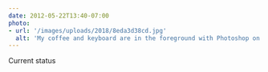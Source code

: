 ```yaml
---
date: 2012-05-22T13:40-07:00
photo:
- url: '/images/uploads/2018/8eda3d38cd.jpg'
  alt: 'My coffee and keyboard are in the foreground with Photoshop on my display in the background'
---
```

Current status
